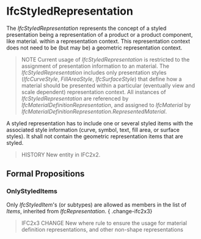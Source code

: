 # IfcStyledRepresentation

The _IfcStyledRepresentation_ represents the concept of a styled presentation being a representation of a product or a product component, like material. within a representation context. This representation context does not need to be (but may be) a geometric representation context.
<!-- end of short definition -->


> NOTE Current usage of _IfcStyledRepresentation_ is restricted to the assignment of presentation information to an material. The _IfcStyledRepresentation_ includes only presentation styles (_IfcCurveStyle_, _FillAreaStyle_, _IfcSurfaceStyle_) that define how a material should be presented within a particular (eventually view and scale dependent) representation context. All instances of _IfcStyledRepresentation_ are referenced by _IfcMaterialDefinitionRepresentation_, and assigned to _IfcMaterial_ by _IfcMaterialDefinitionRepresentation.RepresentedMaterial_.

A styled representation has to include one or several styled items with the associated style information (curve, symbol, text, fill area, or surface styles). It shall not contain the geometric representation items that are styled.

> HISTORY New entity in IFC2x2.

## Formal Propositions

### OnlyStyledItems
Only _IfcStyledItem_'s (or subtypes) are allowed as members in the list of _Items_, inherited from _IfcRepresentation_.
{ .change-ifc2x3}
> IFC2x3 CHANGE New where rule to ensure the usage for material definition representations, and other non-shape representations
